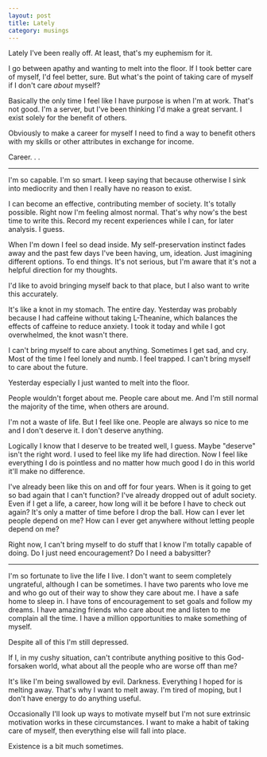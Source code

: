 ```yaml
---
layout: post
title: Lately
category: musings
---
```


Lately I've been really off. At least, that's my euphemism for it.

I go between apathy and wanting to melt into the floor. If I took better care of myself, I'd feel better, sure. But what's the point of taking care of myself if I don't care *about* myself?

Basically the only time I feel like I have purpose is when I'm at work. That's not good. I'm a server, but I've been thinking I'd make a great servant. I exist solely for the benefit of others.

Obviously to make a career for myself I need to find a way to benefit others with my skills or other attributes in exchange for income.

Career. . .

---

I'm so capable. I'm so smart. I keep saying that because otherwise I sink into mediocrity and then I really have no reason to exist.

I can become an effective, contributing member of society. It's totally possible. Right now I'm feeling almost normal. That's why now's the best time to write this. Record my recent experiences while I can, for later analysis. I guess.

When I'm down I feel so dead inside. My self-preservation instinct fades away and the past few days I've been having, um, ideation. Just imagining different options. To end things. It's not serious, but I'm aware that it's not a helpful direction for my thoughts.

I'd like to avoid bringing myself back to that place, but I also want to write this accurately.

It's like a knot in my stomach. The entire day. Yesterday was probably because I had caffeine without taking L-Theanine, which balances the effects of caffeine to reduce anxiety. I took it today and while I got overwhelmed, the knot wasn't there.

I can't bring myself to care about anything. Sometimes I get sad, and cry. Most of the time I feel lonely and numb. I feel trapped. I can't bring myself to care about the future. 

Yesterday especially I just wanted to melt into the floor. 

People wouldn't forget about me. People care about me. And I'm still normal the majority of the time, when others are around.

I'm not a waste of life. But I feel like one. People are always so nice to me and I don't deserve it. I don't deserve anything.

Logically I know that I deserve to be treated well, I guess. Maybe "deserve" isn't the right word. I used to feel like my life had direction. Now I feel like everything I do is pointless and no matter how much good I do in this world it'll make no difference. 

I've already been like this on and off for four years. When is it going to get so bad again that I can't function? I've already dropped out of adult society. Even if I get a life, a career, how long will it be before I have to check out again? It's only a matter of time before I drop the ball. How can I ever let people depend on me? How can I ever get anywhere without letting people depend on me?

Right now, I can't bring myself to do stuff that I know I'm totally capable of doing. Do I just need encouragement? Do I need a babysitter? 

---

I'm so fortunate to live the life I live. I don't want to seem completely ungrateful, although I can be sometimes. I have two parents who love me and who go out of their way to show they care about me. I have a safe home to sleep in. I have tons of encouragement to set goals and follow my dreams. I have amazing friends who care about me and listen to me complain all the time. I have a million opportunities to make something of myself.

Despite all of this I'm still depressed.

If I, in my cushy situation, can't contribute anything positive to this God-forsaken world, what about all the people who are worse off than me?

It's like I'm being swallowed by evil. Darkness. Everything I hoped for is melting away. That's why I want to melt away. I'm tired of moping, but I don't have energy to do anything useful. 

Occasionally I'll look up ways to motivate myself but I'm not sure extrinsic motivation works in these circumstances. I want to make a habit of taking care of myself, then everything else will fall into place.

Existence is a bit much sometimes.



